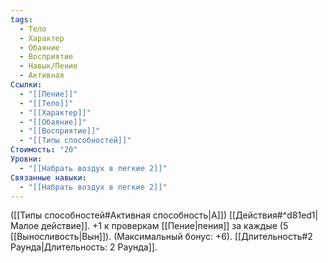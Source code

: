 ```yaml
---
tags:
  - Тело
  - Характер
  - Обаяние
  - Восприятие
  - Навык/Пение
  - Активная
Ссылки:
  - "[[Пение]]"
  - "[[Тело]]"
  - "[[Характер]]"
  - "[[Обаяние]]"
  - "[[Восприятие]]"
  - "[[Типы способностей]]"
Стоимость: "20"
Уровни:
  - "[[Набрать воздух в легкие 2]]"
Связанные навыки:
  - "[[Набрать воздух в легкие 2]]"
---
```

([[Типы способностей#Активная способность|А]]) [[Действия#^d81ed1|Малое действие]]. +1 к проверкам [[Пение|пения]] за каждые (5 [[Выносливость|Вын]]). (Максимальный бонус: +6). [[Длительность#2 Раунда|Длительность: 2 Раунда]].